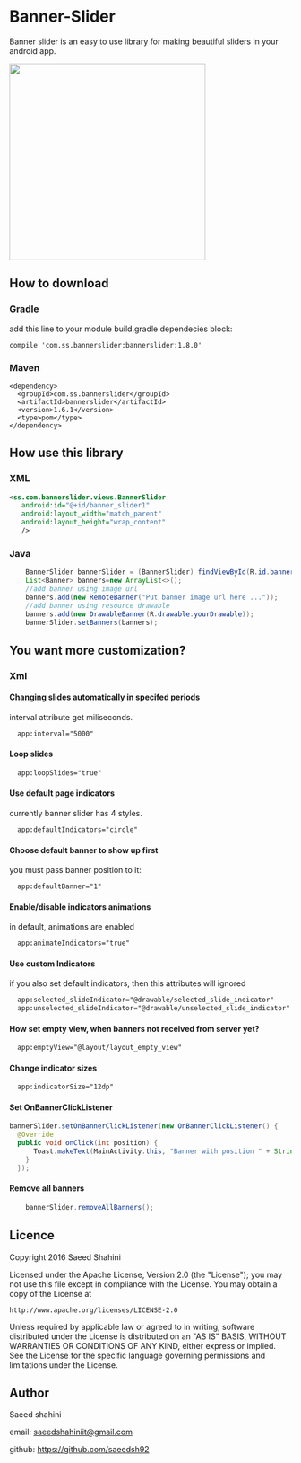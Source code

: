 # Banner-Slider
Banner slider is an easy to use library for making beautiful sliders in your android app.

<img src="https://github.com/saeedsh92/Banner-Slider/blob/master/Screenshot_1481531647.png?raw=true" width="350">


## How to download
### Gradle
add this line to your module build.gradle dependecies block:

    compile 'com.ss.bannerslider:bannerslider:1.8.0'

### Maven

    <dependency>
      <groupId>com.ss.bannerslider</groupId>
      <artifactId>bannerslider</artifactId>
      <version>1.6.1</version>
      <type>pom</type>
    </dependency>

## How use this library
### XML

```xml
<ss.com.bannerslider.views.BannerSlider
   android:id="@+id/banner_slider1"
   android:layout_width="match_parent"
   android:layout_height="wrap_content"
   />
```

### Java
```java
    BannerSlider bannerSlider = (BannerSlider) findViewById(R.id.banner_slider1);
    List<Banner> banners=new ArrayList<>();
    //add banner using image url
    banners.add(new RemoteBanner("Put banner image url here ..."));
    //add banner using resource drawable
    banners.add(new DrawableBanner(R.drawable.yourDrawable));
    bannerSlider.setBanners(banners);
```

## You want more customization?
### Xml
#### Changing slides automatically in specifed periods
interval attribute get miliseconds.
```xml
  app:interval="5000"
```


#### Loop slides
```xml
  app:loopSlides="true"
```


#### Use default page indicators
currently banner slider has 4 styles.
```xml
  app:defaultIndicators="circle"
```


#### Choose default banner to show up first
you must pass banner position to it:
```xml
  app:defaultBanner="1"
```


#### Enable/disable indicators animations
in default, animations are enabled
```xml
  app:animateIndicators="true"
```


#### Use custom Indicators
if you also set default indicators, then this attributes will ignored
```xml
  app:selected_slideIndicator="@drawable/selected_slide_indicator"
  app:unselected_slideIndicator="@drawable/unselected_slide_indicator"
```


#### How set empty view, when banners not received from server yet?
```xml
  app:emptyView="@layout/layout_empty_view"
```


#### Change indicator sizes
```xml
  app:indicatorSize="12dp"
```


#### Set OnBannerClickListener
```java
bannerSlider.setOnBannerClickListener(new OnBannerClickListener() {
  @Override
  public void onClick(int position) {
      Toast.makeText(MainActivity.this, "Banner with position " + String.valueOf(position) + " clicked!", Toast.LENGTH_SHORT).show();
    }
  });
```
#### Remove all banners
```java
    bannerSlider.removeAllBanners();
```
## Licence
Copyright 2016 Saeed Shahini

Licensed under the Apache License, Version 2.0 (the "License");
you may not use this file except in compliance with the License.
You may obtain a copy of the License at

    http://www.apache.org/licenses/LICENSE-2.0

Unless required by applicable law or agreed to in writing, software
distributed under the License is distributed on an "AS IS" BASIS,
WITHOUT WARRANTIES OR CONDITIONS OF ANY KIND, either express or implied.
See the License for the specific language governing permissions and
limitations under the License.

## Author
Saeed shahini

email: saeedshahiniit@gmail.com

github: https://github.com/saeedsh92

